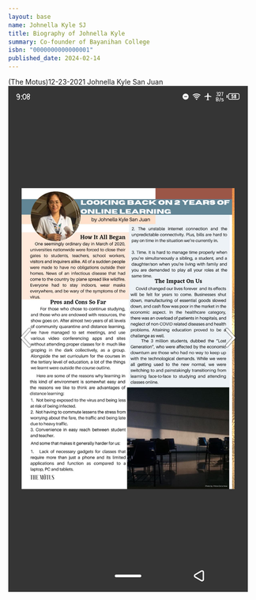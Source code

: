 ```yaml
---
layout: base
name: Johnella Kyle SJ
title: Biography of Johnella Kyle
summary: Co-founder of Bayanihan College
isbn: "0000000000000001"
published_date: 2024-02-14
---
```


<div class="flex">
<span class="text-white bg-yellow-600 p-4">(The Motus)</span><span 
  class="text-yellow-400 bg-gray-700 p-4">12-23-2021</span><span 
  class="text-white bg-[mediumvioletred] p-4 [transition:background-color_.15s_ease] 
  hover:bg-[rgb(250_21_133)]">
Johnella Kyle San Juan</span><span><span 
class="bg-gray-700 w-[250px] h-[31px] inline-block"></span><span class="
w-[250px] h-[20px] bg-red-700 block [position:relative]"></span></span>
</div>
<div>
  <img alt="Kayee Motus" src="/assets/images/kayee/kayee-motus.png"/>
</div>
